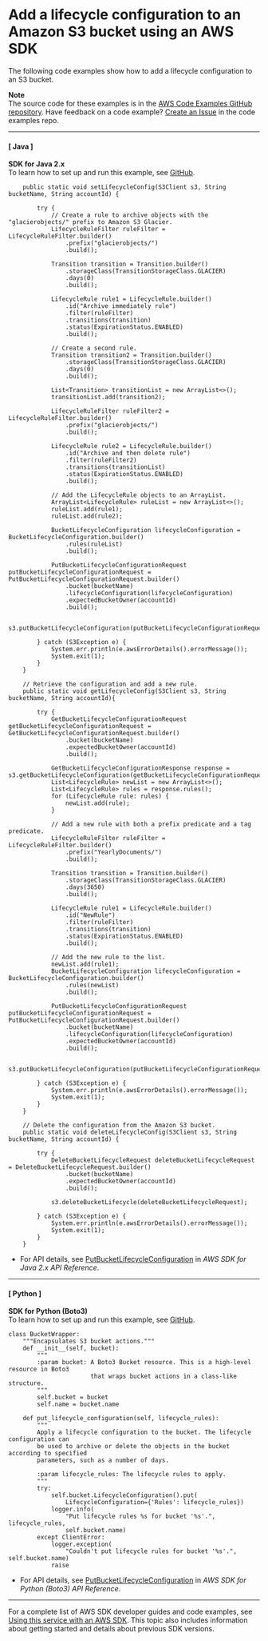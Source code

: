 # Add a lifecycle configuration to an Amazon S3 bucket using an AWS SDK<a name="example_s3_PutBucketLifecycleConfiguration_section"></a>

The following code examples show how to add a lifecycle configuration to an S3 bucket\.

**Note**  
The source code for these examples is in the [AWS Code Examples GitHub repository](https://github.com/awsdocs/aws-doc-sdk-examples)\. Have feedback on a code example? [Create an Issue](https://github.com/awsdocs/aws-doc-sdk-examples/issues/new/choose) in the code examples repo\. 

------
#### [ Java ]

**SDK for Java 2\.x**  
 To learn how to set up and run this example, see [GitHub](https://github.com/awsdocs/aws-doc-sdk-examples/tree/main/javav2/example_code/s3#readme)\. 
  

```
    public static void setLifecycleConfig(S3Client s3, String bucketName, String accountId) {

        try {
            // Create a rule to archive objects with the "glacierobjects/" prefix to Amazon S3 Glacier.
            LifecycleRuleFilter ruleFilter = LifecycleRuleFilter.builder()
                .prefix("glacierobjects/")
                .build();

            Transition transition = Transition.builder()
                .storageClass(TransitionStorageClass.GLACIER)
                .days(0)
                .build();

            LifecycleRule rule1 = LifecycleRule.builder()
                .id("Archive immediately rule")
                .filter(ruleFilter)
                .transitions(transition)
                .status(ExpirationStatus.ENABLED)
                .build();

            // Create a second rule.
            Transition transition2 = Transition.builder()
                .storageClass(TransitionStorageClass.GLACIER)
                .days(0)
                .build();

            List<Transition> transitionList = new ArrayList<>();
            transitionList.add(transition2);

            LifecycleRuleFilter ruleFilter2 = LifecycleRuleFilter.builder()
                .prefix("glacierobjects/")
                .build();

            LifecycleRule rule2 = LifecycleRule.builder()
                .id("Archive and then delete rule")
                .filter(ruleFilter2)
                .transitions(transitionList)
                .status(ExpirationStatus.ENABLED)
                .build();

            // Add the LifecycleRule objects to an ArrayList.
            ArrayList<LifecycleRule> ruleList = new ArrayList<>();
            ruleList.add(rule1);
            ruleList.add(rule2);

            BucketLifecycleConfiguration lifecycleConfiguration = BucketLifecycleConfiguration.builder()
                .rules(ruleList)
                .build();

            PutBucketLifecycleConfigurationRequest putBucketLifecycleConfigurationRequest = PutBucketLifecycleConfigurationRequest.builder()
                .bucket(bucketName)
                .lifecycleConfiguration(lifecycleConfiguration)
                .expectedBucketOwner(accountId)
                .build();

            s3.putBucketLifecycleConfiguration(putBucketLifecycleConfigurationRequest);

        } catch (S3Exception e) {
            System.err.println(e.awsErrorDetails().errorMessage());
            System.exit(1);
        }
    }

    // Retrieve the configuration and add a new rule.
    public static void getLifecycleConfig(S3Client s3, String bucketName, String accountId){

        try {
            GetBucketLifecycleConfigurationRequest getBucketLifecycleConfigurationRequest = GetBucketLifecycleConfigurationRequest.builder()
                .bucket(bucketName)
                .expectedBucketOwner(accountId)
                .build();

            GetBucketLifecycleConfigurationResponse response = s3.getBucketLifecycleConfiguration(getBucketLifecycleConfigurationRequest);
            List<LifecycleRule> newList = new ArrayList<>();
            List<LifecycleRule> rules = response.rules();
            for (LifecycleRule rule: rules) {
                newList.add(rule);
            }

            // Add a new rule with both a prefix predicate and a tag predicate.
            LifecycleRuleFilter ruleFilter = LifecycleRuleFilter.builder()
                .prefix("YearlyDocuments/")
                .build();

            Transition transition = Transition.builder()
                .storageClass(TransitionStorageClass.GLACIER)
                .days(3650)
                .build();

            LifecycleRule rule1 = LifecycleRule.builder()
                .id("NewRule")
                .filter(ruleFilter)
                .transitions(transition)
                .status(ExpirationStatus.ENABLED)
                .build();

            // Add the new rule to the list.
            newList.add(rule1);
            BucketLifecycleConfiguration lifecycleConfiguration = BucketLifecycleConfiguration.builder()
                .rules(newList)
                .build();

            PutBucketLifecycleConfigurationRequest putBucketLifecycleConfigurationRequest = PutBucketLifecycleConfigurationRequest.builder()
                .bucket(bucketName)
                .lifecycleConfiguration(lifecycleConfiguration)
                .expectedBucketOwner(accountId)
                .build();

            s3.putBucketLifecycleConfiguration(putBucketLifecycleConfigurationRequest);

        } catch (S3Exception e) {
            System.err.println(e.awsErrorDetails().errorMessage());
            System.exit(1);
        }
    }

    // Delete the configuration from the Amazon S3 bucket.
    public static void deleteLifecycleConfig(S3Client s3, String bucketName, String accountId) {

        try {
            DeleteBucketLifecycleRequest deleteBucketLifecycleRequest = DeleteBucketLifecycleRequest.builder()
                .bucket(bucketName)
                .expectedBucketOwner(accountId)
                .build();

            s3.deleteBucketLifecycle(deleteBucketLifecycleRequest);

        } catch (S3Exception e) {
            System.err.println(e.awsErrorDetails().errorMessage());
            System.exit(1);
        }
    }
```
+  For API details, see [PutBucketLifecycleConfiguration](https://docs.aws.amazon.com/goto/SdkForJavaV2/s3-2006-03-01/PutBucketLifecycleConfiguration) in *AWS SDK for Java 2\.x API Reference*\. 

------
#### [ Python ]

**SDK for Python \(Boto3\)**  
 To learn how to set up and run this example, see [GitHub](https://github.com/awsdocs/aws-doc-sdk-examples/tree/main/python/example_code/s3/s3_basics#code-examples)\. 
  

```
class BucketWrapper:
    """Encapsulates S3 bucket actions."""
    def __init__(self, bucket):
        """
        :param bucket: A Boto3 Bucket resource. This is a high-level resource in Boto3
                       that wraps bucket actions in a class-like structure.
        """
        self.bucket = bucket
        self.name = bucket.name

    def put_lifecycle_configuration(self, lifecycle_rules):
        """
        Apply a lifecycle configuration to the bucket. The lifecycle configuration can
        be used to archive or delete the objects in the bucket according to specified
        parameters, such as a number of days.

        :param lifecycle_rules: The lifecycle rules to apply.
        """
        try:
            self.bucket.LifecycleConfiguration().put(
                LifecycleConfiguration={'Rules': lifecycle_rules})
            logger.info(
                "Put lifecycle rules %s for bucket '%s'.", lifecycle_rules,
                self.bucket.name)
        except ClientError:
            logger.exception(
                "Couldn't put lifecycle rules for bucket '%s'.", self.bucket.name)
            raise
```
+  For API details, see [PutBucketLifecycleConfiguration](https://docs.aws.amazon.com/goto/boto3/s3-2006-03-01/PutBucketLifecycleConfiguration) in *AWS SDK for Python \(Boto3\) API Reference*\. 

------

For a complete list of AWS SDK developer guides and code examples, see [Using this service with an AWS SDK](UsingAWSSDK.md#sdk-general-information-section)\. This topic also includes information about getting started and details about previous SDK versions\.